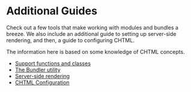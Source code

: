 # Additional Guides

Check out a few tools that make working with modules and bundles a breeze. We also include an additional guide to setting up server-side rendering, and then, a guide to configuring CHTML.

The information here is based on some knowledge of CHTML concepts.

* [Support functions and classes](support-functions-and-classes.md)
* [The Bundler utility](the-bundler-utility.md)
* [Server-side rendering](server-side-rendering.md)
* [CHTML Configuration](configuration.md)

